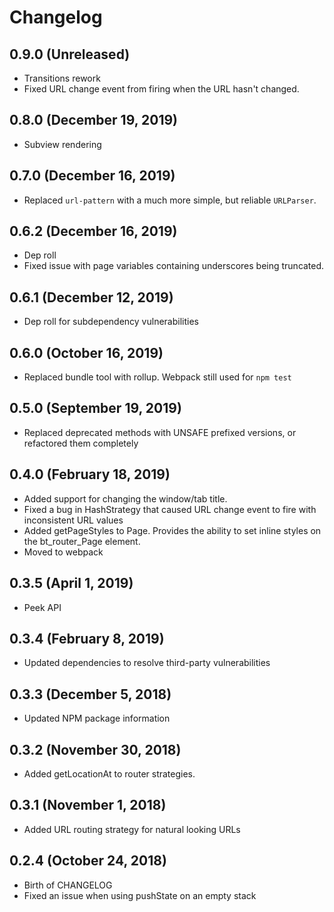 # Changelog

## 0.9.0 (Unreleased)
- Transitions rework
- Fixed URL change event from firing when the URL hasn't changed.

## 0.8.0 (December 19, 2019)
- Subview rendering

## 0.7.0 (December 16, 2019)
- Replaced `url-pattern` with a much more simple, but reliable `URLParser`.

## 0.6.2 (December 16, 2019)
- Dep roll
- Fixed issue with page variables containing underscores being truncated.

## 0.6.1 (December 12, 2019)
- Dep roll for subdependency vulnerabilities

## 0.6.0 (October 16, 2019)
- Replaced bundle tool with rollup. Webpack still used for `npm test`

## 0.5.0 (September 19, 2019)
- Replaced deprecated methods with UNSAFE prefixed versions, or refactored them completely

## 0.4.0 (February 18, 2019)
- Added support for changing the window/tab title.
- Fixed a bug in HashStrategy that caused URL change event to fire with inconsistent URL values
- Added getPageStyles to Page. Provides the ability to set inline styles on the bt_router_Page element.
- Moved to webpack

## 0.3.5 (April 1, 2019)
- Peek API

## 0.3.4 (February 8, 2019)
- Updated dependencies to resolve third-party vulnerabilities

## 0.3.3 (December 5, 2018)
- Updated NPM package information

## 0.3.2 (November 30, 2018)
- Added getLocationAt to router strategies.

## 0.3.1 (November 1, 2018)
- Added URL routing strategy for natural looking URLs

## 0.2.4 (October 24, 2018)
- Birth of CHANGELOG
- Fixed an issue when using pushState on an empty stack
